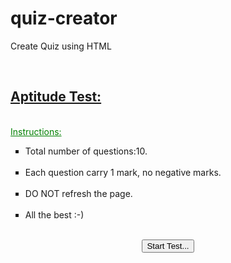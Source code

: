 # quiz-creator
Create Quiz using HTML
<!DOCTYPE html>
<html lang="en">
<head>
<title>Aptitude Test</title>
<script type = "text/javascript" >
function preventBack() { window.history.forward(); }
setTimeout("preventBack()", 0);
window.onunload = function () { null };

var randomlinks=new Array()

randomlinks[0]="D:/HTML/first.html"
randomlinks[1]="D:/HTML/second.html"
randomlinks[2]="D:/HTML/third.html"
randomlinks[3]="D:/HTML/fourth.html"
randomlinks[4]="D:/HTML/fifth.html"
randomlinks[5]="D:/HTML/sixth.html"
randomlinks[6]="D:/HTML/seventh.html"
randomlinks[7]="D:/HTML/eight.html"
randomlinks[8]="D:/HTML/ninth.html"
randomlinks[9]="D:/HTML/tenth.html"
function randomlink(){
window.location=randomlinks[Math.floor(Math.random()*randomlinks.length)]
}

</script>
</head>
<body>
<br>
<h2 style="color:olive green"><u>Aptitude Test:</u></h2>
<br>
<u style="color:green">Instructions:</u>
<ul>
	<li style="list-style-type:square;">Total number of questions:10.</li><br>
	<li style="list-style-type:square;">Each question carry 1 mark, no negative marks.</li><br>
	<li style="list-style-type:square;">DO NOT refresh the page.</li><br>
	<li style="list-style-type:square;">All the best :-)</li><br>
</ul>
<form method="post">
<p align="center"><input type="button"  name="B1" value="Start Test..."  onclick="randomlink()"></p> 
</form>
</body>
